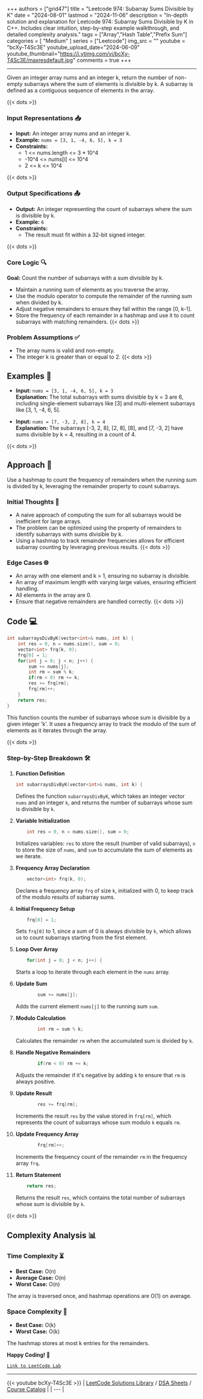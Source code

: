 
+++
authors = ["grid47"]
title = "Leetcode 974: Subarray Sums Divisible by K"
date = "2024-08-01"
lastmod = "2024-11-06"
description = "In-depth solution and explanation for Leetcode 974: Subarray Sums Divisible by K in C++. Includes clear intuition, step-by-step example walkthrough, and detailed complexity analysis."
tags = ["Array","Hash Table","Prefix Sum"]
categories = [
    "Medium"
]
series = ["Leetcode"]
img_src = ""
youtube = "bcXy-T4Sc3E"
youtube_upload_date="2024-06-09"
youtube_thumbnail="https://i.ytimg.com/vi/bcXy-T4Sc3E/maxresdefault.jpg"
comments = true
+++



---
Given an integer array nums and an integer k, return the number of non-empty subarrays where the sum of elements is divisible by k. A subarray is defined as a contiguous sequence of elements in the array.
<!--more-->
{{< dots >}}
### Input Representations 📥
- **Input:** An integer array nums and an integer k.
- **Example:** `nums = [3, 1, -4, 6, 5], k = 3`
- **Constraints:**
	- 1 <= nums.length <= 3 * 10^4
	- -10^4 <= nums[i] <= 10^4
	- 2 <= k <= 10^4

{{< dots >}}
### Output Specifications 📤
- **Output:** An integer representing the count of subarrays where the sum is divisible by k.
- **Example:** `6`
- **Constraints:**
	- The result must fit within a 32-bit signed integer.

{{< dots >}}
### Core Logic 🔍
**Goal:** Count the number of subarrays with a sum divisible by k.

- Maintain a running sum of elements as you traverse the array.
- Use the modulo operator to compute the remainder of the running sum when divided by k.
- Adjust negative remainders to ensure they fall within the range [0, k-1].
- Store the frequency of each remainder in a hashmap and use it to count subarrays with matching remainders.
{{< dots >}}
### Problem Assumptions ✅
- The array nums is valid and non-empty.
- The integer k is greater than or equal to 2.
{{< dots >}}
## Examples 🧩
- **Input:** `nums = [3, 1, -4, 6, 5], k = 3`  \
  **Explanation:** The total subarrays with sums divisible by k = 3 are 6, including single-element subarrays like [3] and multi-element subarrays like [3, 1, -4, 6, 5].

- **Input:** `nums = [7, -3, 2, 8], k = 4`  \
  **Explanation:** The subarrays [-3, 2, 8], [2, 8], [8], and [7, -3, 2] have sums divisible by k = 4, resulting in a count of 4.

{{< dots >}}
## Approach 🚀
Use a hashmap to count the frequency of remainders when the running sum is divided by k, leveraging the remainder property to count subarrays.

### Initial Thoughts 💭
- A naive approach of computing the sum for all subarrays would be inefficient for large arrays.
- The problem can be optimized using the property of remainders to identify subarrays with sums divisible by k.
- Using a hashmap to track remainder frequencies allows for efficient subarray counting by leveraging previous results.
{{< dots >}}
### Edge Cases 🌐
- An array with one element and k > 1, ensuring no subarray is divisible.
- An array of maximum length with varying large values, ensuring efficient handling.
- All elements in the array are 0.
- Ensure that negative remainders are handled correctly.
{{< dots >}}
## Code 💻
```cpp
int subarraysDivByK(vector<int>& nums, int k) {
    int res = 0, n = nums.size(), sum = 0;        
    vector<int> frq(k, 0);
    frq[0] = 1;
    for(int j = 0; j < n; j++) {
        sum += nums[j];
        int rm = sum % k;
        if(rm < 0) rm += k;            
        res += frq[rm];
        frq[rm]++;
    }
    return res;
}
```

This function counts the number of subarrays whose sum is divisible by a given integer 'k'. It uses a frequency array to track the modulo of the sum of elements as it iterates through the array.

{{< dots >}}
### Step-by-Step Breakdown 🛠️
1. **Function Definition**
	```cpp
	int subarraysDivByK(vector<int>& nums, int k) {
	```
	Defines the function `subarraysDivByK`, which takes an integer vector `nums` and an integer `k`, and returns the number of subarrays whose sum is divisible by `k`.

2. **Variable Initialization**
	```cpp
	    int res = 0, n = nums.size(), sum = 0;        
	```
	Initializes variables: `res` to store the result (number of valid subarrays), `n` to store the size of `nums`, and `sum` to accumulate the sum of elements as we iterate.

3. **Frequency Array Declaration**
	```cpp
	    vector<int> frq(k, 0);
	```
	Declares a frequency array `frq` of size `k`, initialized with 0, to keep track of the modulo results of subarray sums.

4. **Initial Frequency Setup**
	```cpp
	    frq[0] = 1;
	```
	Sets `frq[0]` to 1, since a sum of 0 is always divisible by `k`, which allows us to count subarrays starting from the first element.

5. **Loop Over Array**
	```cpp
	    for(int j = 0; j < n; j++) {
	```
	Starts a loop to iterate through each element in the `nums` array.

6. **Update Sum**
	```cpp
	        sum += nums[j];
	```
	Adds the current element `nums[j]` to the running sum `sum`.

7. **Modulo Calculation**
	```cpp
	        int rm = sum % k;
	```
	Calculates the remainder `rm` when the accumulated sum is divided by `k`.

8. **Handle Negative Remainders**
	```cpp
	        if(rm < 0) rm += k;            
	```
	Adjusts the remainder if it's negative by adding `k` to ensure that `rm` is always positive.

9. **Update Result**
	```cpp
	        res += frq[rm];
	```
	Increments the result `res` by the value stored in `frq[rm]`, which represents the count of subarrays whose sum modulo `k` equals `rm`.

10. **Update Frequency Array**
	```cpp
	        frq[rm]++;
	```
	Increments the frequency count of the remainder `rm` in the frequency array `frq`.

11. **Return Statement**
	```cpp
	    return res;
	```
	Returns the result `res`, which contains the total number of subarrays whose sum is divisible by `k`.

{{< dots >}}
## Complexity Analysis 📊
### Time Complexity ⏳
- **Best Case:** O(n)
- **Average Case:** O(n)
- **Worst Case:** O(n)

The array is traversed once, and hashmap operations are O(1) on average.

### Space Complexity 💾
- **Best Case:** O(k)
- **Worst Case:** O(k)

The hashmap stores at most k entries for the remainders.

**Happy Coding! 🎉**


[`Link to LeetCode Lab`](https://leetcode.com/problems/subarray-sums-divisible-by-k/description/)

---
{{< youtube bcXy-T4Sc3E >}}
| [LeetCode Solutions Library](https://grid47.xyz/leetcode/) / [DSA Sheets](https://grid47.xyz/sheets/) / [Course Catalog](https://grid47.xyz/courses/) |
| --- |
